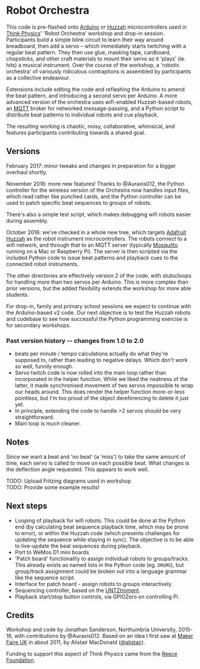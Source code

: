 # Robot Orchestra

This code is pre-flashed onto [Arduino](https://www.arduino.cc) or [Huzzah](https://www.adafruit.com/product/2471) microcontrollers used in [Think Physics](http://thinkphysics.org)' 'Robot Orchestra' workshop and drop-in session. Participants build a simple blink circuit to learn their way around breadboard, then add a servo – which immediately starts twitching with a regular beat pattern. They then use glue, masking tape, cardboard, chopsticks, and other craft materials to mount their servo so it 'plays' (ie. hits) a musical instrument. Over the course of the workshop, a 'robotic orchestra' of variously ridiculous contraptions is assembled by participants as a collective endeavour.

Extensions include editing the code and reflashing the Arduino to amend the beat pattern, and introducing a second servo per Arduino. A more advanced version of the orchestra uses wifi-enabled Huzzah-based robots, an [MQTT](http://mqtt.org) broker for networked message-passing, and a Python script to distribute beat patterns to individual robots and cue playback.

The resulting working is chaotic, noisy, collaborative, whimsical, and features participants contributing towards a shared goal.

## Versions

February 2017: minor tweaks and changes in preparation for a bigger overhaul shortly.

November 2016: more new features! Thanks to @Auraxis012, the Python controller for the wireless version of the Orchestra now handles input files, which read rather like punched cards, and the Python controller can be used to patch specific beat sequences to groups of robots.

There's also a simple test script, which makes debugging wifi robots easier during assembly.

October 2016: we've checked in a whole new tree, which targets [Adafruit Huzzah](https://learn.adafruit.com/adafruit-huzzah-esp8266-breakout/overview) as the robot instrument microcontrollers. The robots connect to a wifi network, and through that to an MQTT server (typically [Mosquitto](https://mosquitto.org) running on a Mac or Raspberry Pi). The server is then scripted via the included Python code to issue beat patterns and playback cues to the connected robot instruments.

The other directories are effectively version 2 of the code, with stubs/loops for handling more than two servos per Arduino. This is more complex than prior versions, but the added flexibility extends the workshop for more able students.

For drop-in, family and primary school sessions we expect to continue with the Arduino-based v2 code. Our next objective is to test the Huzzah robots and codebase to see how successful the Python programming exercise is for secondary workshops.

### Past version history -- changes from 1.0 to 2.0

* beats per minute / tempo calculations actually do what they're supposed to, rather than leading to negative delays. Which don't work so well, funnily enough.
* Servo twitch code is now rolled into the main loop rather than incorporated in the helper function. While we liked the neatness of the latter, it made synchronised movement of two servos impossible to wrap our heads around. This does render the helper function more-or-less pointless, but I'm too proud of the object dereferencing to delete it just yet.
* In principle, extending the code to handle >2 servos should be very straightforward.
* Main loop is much cleaner.

## Notes

Since we want a beat and 'no beat' (a 'miss') to take the same amount of time, each servo is called to move on each possible beat. What changes is the deflection angle requested. This appears to work well.

TODO: Upload Fritzing diagrams used in workshop  
TODO: Provide some example results!

## Next steps

* Looping of playback for wifi robots. This could be done at the Python end (by calculating beat sequence playback time, which may be prone to error), or within the Huzzah code (which presents challenges for updating the sequence while staying in sync). The objective is to be able to live-update the beat sequences during playback.
* Port to WeMos D1 mini boards
* 'Patch board' functionality to assign individual robots to groups/tracks. This already exists as named lists in the Python code (eg. `DRUMS`), but group/track assignment could be broken out into a language grammar like the sequence script.
* Interface for patch board - assign robots to groups interactively.
* Sequencing controller, based on the [UNTZtroment](https://www.adafruit.com/product/1999).
* Playback start/stop button controls, via GPIOZero on controlling Pi.

## Credits

Workshop and code by Jonathan Sanderson, Northumbria University, 2015-16, with contributions by @Auraxis012. Based on an idea I first saw at [Maker Faire UK](http://www.makerfaireuk.com) in about 2011, by Alistair MacDonald ([@alistair](https://twitter.com/alistair)).

Funding to support this aspect of Think Physics came from the [Reece Foundation](http://www.reece-foundation.org "Reece Foundation | Supporting engineering in the region").
